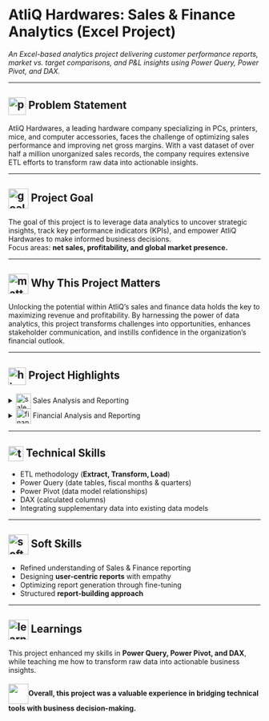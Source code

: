 # AtliQ Hardwares: Sales & Finance Analytics (Excel Project)
*An Excel-based analytics project delivering customer performance reports, market vs. target comparisons, and P&L insights using Power Query, Power Pivot, and DAX.*

---

## <img src="https://shorturl.at/uMSLy" alt="problem_icon" width="35" style="vertical-align:middle;"/> Problem Statement  
AtliQ Hardwares, a leading hardware company specializing in PCs, printers, mice, and computer accessories, faces the challenge of optimizing sales performance and improving net gross margins. With a vast dataset of over half a million unorganized sales records, the company requires extensive ETL efforts to transform raw data into actionable insights.  

---

## <img src="https://shorturl.at/ljR4x" alt="goal_icon" width="40" style="vertical-align:middle;"/> Project Goal  
The goal of this project is to leverage data analytics to uncover strategic insights, track key performance indicators (KPIs), and empower AtliQ Hardwares to make informed business decisions.  
Focus areas: **net sales, profitability, and global market presence.**  

---

## <img src="https://shorturl.at/DcEcD" alt="matters_icon" width="40" style="vertical-align:middle;"/> Why This Project Matters  
Unlocking the potential within AtliQ’s sales and finance data holds the key to maximizing revenue and profitability. By harnessing the power of data analytics, this project transforms challenges into opportunities, enhances stakeholder communication, and instills confidence in the organization’s financial outlook.  

---

## <img src="https://shorturl.at/EeH0y" alt="highlights_icon" width="35" style="vertical-align:middle;"/> Project Highlights  

<details>
<summary><img src="https://shorturl.at/H2R40" alt="sales_icon" width="30" style="vertical-align:middle;"/> Sales Analysis and Reporting</summary>

**Objectives:**  
- Develop a comprehensive [customer performance report](https://github.com/Sneha-S-79/atliq-sales-finance-excel-analytics/blob/main/Customer%20Net%20Sales%20Performance%20Report.pdf).  
- Conduct a detailed comparison of [market performance vs. sales targets](https://github.com/Sneha-S-79/atliq-sales-finance-excel-analytics/blob/main/Market%20vs%20Target%20Performance%20Report.pdf).  

**Key Achievements:**  
- Enabled monitoring and evaluation of sales activities.  
- Identified sales patterns and tracked KPIs.  
- Determined optimal customer discounts and supported negotiations.  
- Identified international expansion opportunities.  

</details>

<details>
<summary><img src="https://shorturl.at/rDKQ6" alt="finance_icon" width="30" style="vertical-align:middle;"/> Financial Analysis and Reporting</summary>

**Objectives:**  
- Create Profit and Loss (P&L) reports by [Fiscal Year](https://github.com/Sneha-S-79/atliq-sales-finance-excel-analytics/blob/main/P%26L%20by%20Fiscal%20Years.pdf) and [Months](https://github.com/Sneha-S-79/atliq-sales-finance-excel-analytics/blob/main/P%26L%20by%20Months%20and%20Quarters.pdf).  
- Develop P&L reports segmented by [Markets](https://github.com/Sneha-S-79/atliq-sales-finance-excel-analytics/blob/main/P%26L%20by%20Markets.pdf).  

**Key Achievements:**  
- Evaluated financial performance comprehensively.  
- Supported stakeholder communication through clear reporting.  
- Benchmarked against industry peers and historical performance.  
- Built foundation for budgeting and forecasting.  

</details>

---

## <img src="https://shorturl.at/MU1I6" alt="technical_icon" width="30" style="vertical-align:middle;"/> Technical Skills  
- ETL methodology (**Extract, Transform, Load**)  
- Power Query (date tables, fiscal months & quarters)  
- Power Pivot (data model relationships)  
- DAX (calculated columns)  
- Integrating supplementary data into existing data models  

---

## <img src="https://shorturl.at/S4Imh" alt="soft_icon" width="40" style="vertical-align:middle;"/> Soft Skills  
- Refined understanding of Sales & Finance reporting  
- Designing **user-centric reports** with empathy  
- Optimizing report generation through fine-tuning  
- Structured **report-building approach**  

---

## <img src="https://shorturl.at/wJ6IZ" alt="learning_icon" width="40" style="vertical-align:middle;"/> Learnings  
This project enhanced my skills in **Power Query, Power Pivot, and DAX**, while teaching me how to transform raw data into actionable business insights.  

#### <img src="https://shorturl.at/4e2zk" width="40" style="vertical-align:middle;"/>Overall, this project was a valuable experience in bridging technical tools with business decision-making.
